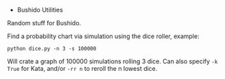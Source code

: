 * Bushido Utilities

Random stuff for Bushido.

Find a probability chart via simulation using the dice roller, example:

`python dice.py -n 3 -s 100000`

Will crate a graph of 100000 simulations rolling 3 dice. Can also specify `-k True` for Kata,
and/or `-rr n` to reroll the n lowest dice.
